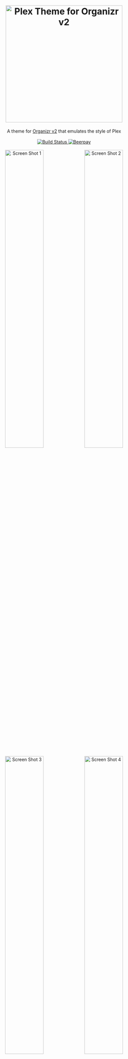 <h1 align="center">
    <img src="https://raw.githubusercontent.com/Burry/organizr-v2-plex-theme/master/banner.png" width="370px" alt="Plex Theme for Organizr v2" />
</h1>

<p align="center">
    A theme for <a href="https://github.com/causefx/Organizr/tree/v2-develop" target="_blank">Organizr v2</a> that emulates the style of Plex
    <br />
    <br />
    <a href="https://travis-ci.org/Burry/organizr-v2-plex-theme" target="_blank" title="Build Status">
        <img src="https://travis-ci.org/Burry/organizr-v2-plex-theme.svg?branch=master" alt="Build Status" />
    </a>
    <a href="https://beerpay.io/Burry/organizr-v2-plex-theme" target="_blank" title="Beerpay">
        <img src="https://beerpay.io/Burry/organizr-v2-plex-theme/badge.svg?style=flat" alt="Beerpay" />
    </a>
    <br />
    <br />
    <img src="https://raw.githubusercontent.com/Burry/organizr-v2-plex-theme/master/screenshots/1.png" alt="Screen Shot 1" width="49.15%" />
    <img src="https://raw.githubusercontent.com/Burry/organizr-v2-plex-theme/master/screenshots/2.png" alt="Screen Shot 2" width="49.15%" />
    <img src="https://raw.githubusercontent.com/Burry/organizr-v2-plex-theme/master/screenshots/3.png" alt="Screen Shot 3" width="49.15%" />
    <img src="https://raw.githubusercontent.com/Burry/organizr-v2-plex-theme/master/screenshots/4.png" alt="Screen Shot 4" width="49.15%" />
</p>


## Usage
1. Setup a PHP 7 server with [Organizr v2](https://github.com/causefx/Organizr/tree/v2-develop).
2. Open *Organizr Settings > Customize > Marketplace* and install Plex Theme.
3. Open *Organizr Settings > Customize > Appearance > Colors & Themes*, select "Plex" from the theme dropdown, and keep the style set to "Dark."
4. Have `iframe`s compensate for Plex Theme's increased top bar padding by choosing one of two options:
    1. *(Recommended)* Use tronyx's custom Organizr v2 Docker image [`tronyx/docker-organizr-v2:plex`](https://hub.docker.com/r/tronyx/docker-organizr-v2/tags) with the fix pre-applied.
    2. Open Organizr's `/js/custom.min.js`, search for the string `h=40`, and change it to `h=60`. Note that this change will be overwritten whenever Organizr pulls a new update.

### Group Icons

Some group icons are provided for your use in [`/images/groups`](https://github.com/Burry/organizr-v2-plex-theme/tree/master/images/groups) to be copied to Organizr's `/plugins/images/groups`.

### *Related:* Open Plex App on iOS

Using *Organizr's Settings > Customize > Appearance > Custom JavaScript* and [this script](https://gist.github.com/Burry/7f6c2caa9cf645ca511ffefd697b3126), you can redirect all links to Plex while browsing on iOS to the Plex app, complete with functional deep-linking. I cannot find the equivalent scheme to open Plex on Android if it exists.

### Don't Change These

#### Notifications

To ensure that notifications display as intended, keep the default notification style setting "Izi" under *Organizr Settings > Customize > Appearance > Notifications*.

#### Custom Colors

Changing the placeholder color values in *Organizr Settings > Customize > Appearance > Colors & Themes* will override Plex Theme's color styles. Deleting custom color values will reverse this.


## Development

- Install [Yarn](https://yarnpkg.com/en/docs/install)
- [Download](https://github.com/Burry/organizr-v2-plex-theme/archive/master.zip) or clone the repository and enter it in a terminal
- Run `yarn` to install development dependencies

#### `yarn build`

Compiles the [Sass](https://sass-lang.com/documentation/file.SASS_REFERENCE.html) source stylesheets in `/sass` into a minified CSS file.

#### `yarn watch`

Runs `yarn build` continuously as changes are detected until exited.

#### `yarn serve`

You must first set the `homepage` value in `package.json` to your Organizr instance's URL. Then `yarn serve` runs `yarn watch` and launches a new [Browsersync](https://browsersync.io) window with the Plex Theme css injected into your Organizr instance every time it is recompiled, so you can see your changes instantly.

#### `yarn imagemin`

Losslessly optimizes all `.svg`, `.png`, `.jpg`, and `.gif` images in the repository with [imagemin](https://github.com/imagemin/imagemin). This will take some time.

## Support on Beerpay
Hey dude! Help me out for a couple of :beers:!

[![Beerpay](https://beerpay.io/Burry/Organizr-Plex-Theme/badge.svg?style=beer-square)](https://beerpay.io/Burry/Organizr-Plex-Theme)  [![Beerpay](https://beerpay.io/Burry/Organizr-Plex-Theme/make-wish.svg?style=flat-square)](https://beerpay.io/Burry/Organizr-Plex-Theme?focus=wish)